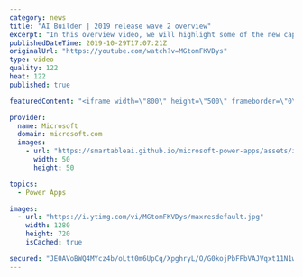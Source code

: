 ```yaml
---
category: news
title: "AI Builder | 2019 release wave 2 overview"
excerpt: "In this overview video, we will highlight some of the new capabilities included in the latest update to AI Builder within Power Apps that will help you plan and prepare for the upcoming updates with confidence.     Here are the capabilities covered:  • Building AI models  • Managing and sharing AI models"
publishedDateTime: 2019-10-29T17:07:21Z
originalUrl: "https://youtube.com/watch?v=MGtomFKVDys"
type: video
quality: 122
heat: 122
published: true

featuredContent: "<iframe width=\"800\" height=\"500\" frameborder=\"0\" src=\"https://www.youtube.com/embed/MGtomFKVDys\" allow=\"accelerometer; autoplay; encrypted-media; gyroscope; picture-in-picture\" allowfullscreen></iframe>"

provider:
  name: Microsoft
  domain: microsoft.com
  images:
    - url: "https://smartableai.github.io/microsoft-power-apps/assets/images/organizations/microsoft.com-50x50.jpg"
      width: 50
      height: 50

topics:
  - Power Apps

images:
  - url: "https://i.ytimg.com/vi/MGtomFKVDys/maxresdefault.jpg"
    width: 1280
    height: 720
    isCached: true

secured: "JE0AVoBWQ4MYcz4b/oLtt0m6UpCq/XpghryL/O/G0kojPbFFbVAJVqxt11N1wwSlgdnY5x6w6yNZzm3sanw2zb44egnWID/2XnMQkZiLP9nb45H2dvrJqh+aocYpxKcv3HWSsQOesAN3+VKC0TERAIwWv2PuJq582QzmiL2mZyLjBUc7/BUtTLcKZi2hSwvRlU2LAJFhnNOad+Trwe/BZG3w7yViQ4rO5xzZGXnvNvb6d7ROgmDsNZi8bvlPOAWQbc5BWV3zZkfU4Su4sMV8nGfL6Z9bpz/MERSBmjI0giryzWi9B9yh/pEDIK8XB2jYyTFj29yb0bg9zcMIXrUd0cYb3p/49hy+jl51CTCIG6dowae2HR2/MCb2ebkuhHNQGv5cslzG2pX1y/DmT0CXdHIySNAAqst31nGBbELG0NzvSYWr8/7zfa/002zOFVKk;+2gSV8kuYX06VYCFsPowzg=="
---
```


